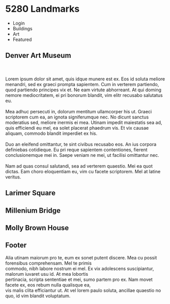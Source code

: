 # 5280 Landmarks

* Login
* Buildings
* Art
* Featured

## Denver Art Museum
  <br><br>
  Lorem ipsum dolor sit amet, quis idque munere est ex. Eos id soluta meliore menandri, sed ex graeci prompta sapientem. Cum in verterem partiendo, quod partiendo principes vix et. Ne eam virtute abhorreant. At qui doming nemore mediocritatem, ei pri bonorum blandit, vim elitr recusabo salutatus eu.
  <br><br>
  Mea adhuc persecuti in, dolorum mentitum ullamcorper his ut. Graeci scriptorem cum ea, an ignota signiferumque nec. No dicunt sanctus moderatius sed, meliore inermis ei mea. Utinam impedit maiestatis sea ad, quis efficiendi eu mel, ea solet placerat phaedrum vis. Et vix causae aliquam, commodo blandit imperdiet ex his.
  <br><br>
  Duo an eleifend omittantur, te sint civibus recusabo eos. An ius corpora definiebas cotidieque. Eu pri reque sapientem contentiones, fierent conclusionemque mei in. Saepe veniam ne mei, ut facilisi omittantur nec.
  <br><br>
  Nam ad quas consul salutandi, sea ad verterem quaestio. Mei ea quot dictas. Eam choro eloquentiam eu, vim cu facete scriptorem. Mel at latine veritus.

## Larimer Square

## Millenium Bridge

## Molly Brown House

## Footer

Alia utinam maiorum pro te, eum ex sonet putent discere. Mea cu possit forensibus comprehensam. Mel te primis
<br>
commodo, nibh labore nostrum ei mel. Ex vix adolescens suscipiantur, malorum iuvaret usu id. At mea lobortis
<br>
pertinacia, scripta sententiae et mei, sumo partem pro ex. Nam movet facete ex, eos rebum nulla qualisque ea,
<br>
vis malis clita efficiantur ut. At vel lorem paulo soluta, ancillae quaestio no quo, id vim blandit voluptatum.
